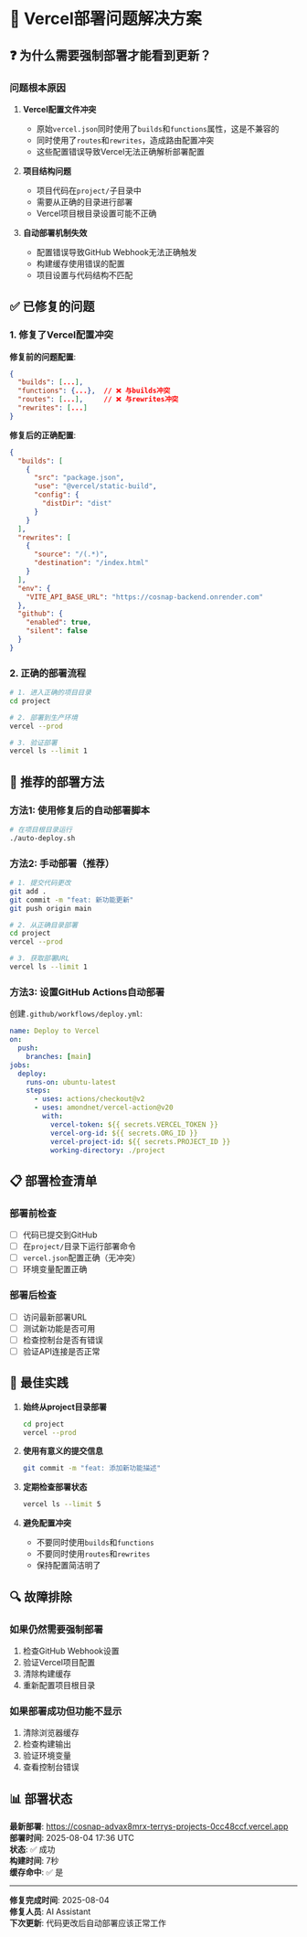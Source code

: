 # 🔧 Vercel部署问题解决方案

## ❓ 为什么需要强制部署才能看到更新？

### 问题根本原因

1. **Vercel配置文件冲突**
   - 原始`vercel.json`同时使用了`builds`和`functions`属性，这是不兼容的
   - 同时使用了`routes`和`rewrites`，造成路由配置冲突
   - 这些配置错误导致Vercel无法正确解析部署配置

2. **项目结构问题**
   - 项目代码在`project/`子目录中
   - 需要从正确的目录进行部署
   - Vercel项目根目录设置可能不正确

3. **自动部署机制失效**
   - 配置错误导致GitHub Webhook无法正确触发
   - 构建缓存使用错误的配置
   - 项目设置与代码结构不匹配

## ✅ 已修复的问题

### 1. 修复了Vercel配置冲突
**修复前的问题配置**:
```json
{
  "builds": [...],
  "functions": {...},  // ❌ 与builds冲突
  "routes": [...],     // ❌ 与rewrites冲突
  "rewrites": [...]
}
```

**修复后的正确配置**:
```json
{
  "builds": [
    {
      "src": "package.json",
      "use": "@vercel/static-build",
      "config": {
        "distDir": "dist"
      }
    }
  ],
  "rewrites": [
    {
      "source": "/(.*)",
      "destination": "/index.html"
    }
  ],
  "env": {
    "VITE_API_BASE_URL": "https://cosnap-backend.onrender.com"
  },
  "github": {
    "enabled": true,
    "silent": false
  }
}
```

### 2. 正确的部署流程
```bash
# 1. 进入正确的项目目录
cd project

# 2. 部署到生产环境
vercel --prod

# 3. 验证部署
vercel ls --limit 1
```

## 🚀 推荐的部署方法

### 方法1: 使用修复后的自动部署脚本
```bash
# 在项目根目录运行
./auto-deploy.sh
```

### 方法2: 手动部署（推荐）
```bash
# 1. 提交代码更改
git add .
git commit -m "feat: 新功能更新"
git push origin main

# 2. 从正确目录部署
cd project
vercel --prod

# 3. 获取部署URL
vercel ls --limit 1
```

### 方法3: 设置GitHub Actions自动部署
创建`.github/workflows/deploy.yml`:
```yaml
name: Deploy to Vercel
on:
  push:
    branches: [main]
jobs:
  deploy:
    runs-on: ubuntu-latest
    steps:
      - uses: actions/checkout@v2
      - uses: amondnet/vercel-action@v20
        with:
          vercel-token: ${{ secrets.VERCEL_TOKEN }}
          vercel-org-id: ${{ secrets.ORG_ID }}
          vercel-project-id: ${{ secrets.PROJECT_ID }}
          working-directory: ./project
```

## 📋 部署检查清单

### 部署前检查
- [ ] 代码已提交到GitHub
- [ ] 在`project/`目录下运行部署命令
- [ ] `vercel.json`配置正确（无冲突）
- [ ] 环境变量配置正确

### 部署后检查
- [ ] 访问最新部署URL
- [ ] 测试新功能是否可用
- [ ] 检查控制台是否有错误
- [ ] 验证API连接是否正常

## 🎯 最佳实践

1. **始终从project目录部署**
   ```bash
   cd project
   vercel --prod
   ```

2. **使用有意义的提交信息**
   ```bash
   git commit -m "feat: 添加新功能描述"
   ```

3. **定期检查部署状态**
   ```bash
   vercel ls --limit 5
   ```

4. **避免配置冲突**
   - 不要同时使用`builds`和`functions`
   - 不要同时使用`routes`和`rewrites`
   - 保持配置简洁明了

## 🔍 故障排除

### 如果仍然需要强制部署
1. 检查GitHub Webhook设置
2. 验证Vercel项目配置
3. 清除构建缓存
4. 重新配置项目根目录

### 如果部署成功但功能不显示
1. 清除浏览器缓存
2. 检查构建输出
3. 验证环境变量
4. 查看控制台错误

## 📊 部署状态

**最新部署**: https://cosnap-advax8mrx-terrys-projects-0cc48ccf.vercel.app  
**部署时间**: 2025-08-04 17:36 UTC  
**状态**: ✅ 成功  
**构建时间**: 7秒  
**缓存命中**: ✅ 是

---

**修复完成时间**: 2025-08-04  
**修复人员**: AI Assistant  
**下次更新**: 代码更改后自动部署应该正常工作 